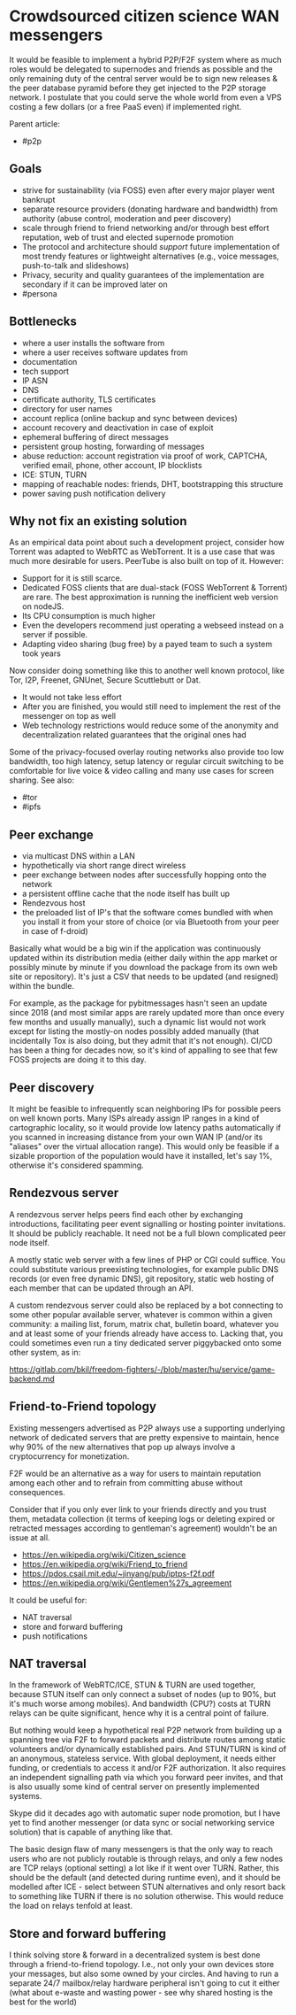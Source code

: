 # Crowdsourced citizen science WAN messengers

It would be feasible to implement a hybrid P2P/F2F system where as much roles would be delegated to supernodes and friends as possible and the only remaining duty of the central server would be to sign new releases & the peer database pyramid before they get injected to the P2P storage network. I postulate that you could serve the whole world from even a VPS costing a few dollars (or a free PaaS even) if implemented right.

Parent article:

* #p2p

## Goals

* strive for sustainability (via FOSS) even after every major player went bankrupt
* separate resource providers (donating hardware and bandwidth) from authority (abuse control, moderation and peer discovery)
* scale through friend to friend networking and/or through best effort reputation, web of trust and elected supernode promotion
* The protocol and architecture should _support_ future implementation of most trendy features or lightweight alternatives (e.g., voice messages, push-to-talk and slideshows)
* Privacy, security and quality guarantees of the implementation are secondary if it can be improved later on
* #persona

## Bottlenecks

* where a user installs the software from
* where a user receives software updates from
* documentation
* tech support
* IP ASN
* DNS
* certificate authority, TLS certificates
* directory for user names
* account replica (online backup and sync between devices)
* account recovery and deactivation in case of exploit
* ephemeral buffering of direct messages
* persistent group hosting, forwarding of messages
* abuse reduction: account registration via proof of work, CAPTCHA, verified email, phone, other account, IP blocklists
* ICE: STUN, TURN
* mapping of reachable nodes: friends, DHT, bootstrapping this structure
* power saving push notification delivery

## Why not fix an existing solution

As an empirical data point about such a development project, consider how Torrent was adapted to WebRTC as WebTorrent. It is a use case that was much more desirable for users. PeerTube is also built on top of it. However:

* Support for it is still scarce.
* Dedicated FOSS clients that are dual-stack (FOSS WebTorrent & Torrent) are rare. The best approximation is running the inefficient web version on nodeJS.
* Its CPU consumption is much higher
* Even the developers recommend just operating a webseed instead on a server if possible.
* Adapting video sharing (bug free) by a payed team to such a system took years

Now consider doing something like this to another well known protocol, like Tor, I2P, Freenet, GNUnet, Secure Scuttlebutt or Dat.

* It would not take less effort
* After you are finished, you would still need to implement the rest of the messenger on top as well
* Web technology restrictions would reduce some of the anonymity and decentralization related guarantees that the original ones had

Some of the privacy-focused overlay routing networks also provide too low bandwidth, too high latency, setup latency or regular circuit switching to be comfortable for live voice & video calling and many use cases for screen sharing. See also:

* #tor
* #ipfs

## Peer exchange

* via multicast DNS within a LAN
* hypothetically via short range direct wireless
* peer exchange between nodes after successfully hopping onto the network
* a persistent offline cache that the node itself has built up
* Rendezvous host
* the preloaded list of IP's that the software comes bundled with when you install it from your store of choice (or via Bluetooth from your peer in case of f-droid)

Basically what would be a big win if the application was continuously updated within its distribution media (either daily within the app market or possibly minute by minute if you download the package from its own web site or repository). It's just a CSV that needs to be updated (and resigned) within the bundle.

For example, as the package for pybitmessages hasn't seen an update since 2018 (and most similar apps are rarely updated more than once every few months and usually manually), such a dynamic list would not work except for listing the mostly-on nodes possibly added manually (that incidentally Tox is also doing, but they admit that it's not enough). CI/CD has been a thing for decades now, so it's kind of appalling to see that few FOSS projects are doing it to this day.

## Peer discovery

It might be feasible to infrequently scan neighboring IPs for possible peers on well known ports. Many ISPs already assign IP ranges in a kind of cartographic locality, so it would provide low latency paths automatically if you scanned in increasing distance from your own WAN IP (and/or its "aliases" over the virtual allocation range). This would only be feasible if a sizable proportion of the population would have it installed, let's say 1%, otherwise it's considered spamming.

## Rendezvous server

A rendezvous server helps peers find each other by exchanging introductions, facilitating peer event signalling or hosting pointer invitations. It should be publicly reachable. It need not be a full blown complicated peer node itself.

A mostly static web server with a few lines of PHP or CGI could suffice. You could substitute various preexisting technologies, for example public DNS records (or even free dynamic DNS), git repository, static web hosting of each member that can be updated through an API.

A custom rendezvous server could also be replaced by a bot connecting to some other popular available server, whatever is common within a given community: a mailing list, forum, matrix chat, bulletin board, whatever you and at least some of your friends already have access to. Lacking that, you could sometimes even run a tiny dedicated server piggybacked onto some other system, as in:

https://gitlab.com/bkil/freedom-fighters/-/blob/master/hu/service/game-backend.md

## Friend-to-Friend topology

Existing messengers advertised as P2P always use a supporting underlying network of dedicated servers that are pretty expensive to maintain, hence why 90% of the new alternatives that pop up always involve a cryptocurrency for monetization.

F2F would be an alternative as a way for users to maintain reputation among each other and to refrain from committing abuse without consequences.

Consider that if you only ever link to your friends directly and you trust them, metadata collection (it terms of keeping logs or deleting expired or retracted messages according to gentleman's agreement) wouldn't be an issue at all.

* https://en.wikipedia.org/wiki/Citizen_science
* https://en.wikipedia.org/wiki/Friend_to_friend
* https://pdos.csail.mit.edu/~jinyang/pub/iptps-f2f.pdf
* https://en.wikipedia.org/wiki/Gentlemen%27s_agreement

It could be useful for:

* NAT traversal
* store and forward buffering
* push notifications

## NAT traversal

In the framework of WebRTC/ICE, STUN & TURN are used together, because STUN itself can only connect a subset of nodes (up to 90%, but it's much worse among mobiles). And bandwidth (CPU?) costs at TURN relays can be quite significant, hence why it is a central point of failure.

But nothing would keep a hypothetical real P2P network from building up a spanning tree via F2F to forward packets and distribute routes among static volunteers and/or dynamically established pairs. And STUN/TURN is kind of an anonymous, stateless service. With global deployment, it needs either funding, or credentials to access it and/or F2F authorization. It also requires an independent signalling path via which you forward peer invites, and that is also usually some kind of central server on presently implemented systems.

Skype did it decades ago with automatic super node promotion, but I have yet to find another messenger (or data sync or social networking service solution) that is capable of anything like that.

The basic design flaw of many messengers is that the only way to reach users who are not publicly routable is through relays, and only a few nodes are TCP relays (optional setting) a lot like if it went over TURN. Rather, this should be the default (and detected during runtime even), and it should be modelled after ICE - select between STUN alternatives and only resort back to something like TURN if there is no solution otherwise. This would reduce the load on relays tenfold at least.

## Store and forward buffering

I think solving store & forward in a decentralized system is best done through a friend-to-friend topology. I.e., not only your own devices store your messages, but also some owned by your circles. And having to run a separate 24/7 mailbox/relay hardware peripheral isn't going to cut it either (what about e-waste and wasting power - see why shared hosting is the best for the world)
